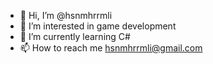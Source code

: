 - 👋 Hi, I’m @hsnmhrrmli
- 👀 I’m interested in game development
- 🌱 I’m currently learning C#
- 📫 How to reach me hsnmhrrmli@gmail.com

<!---
hsnmhrrmli/hsnmhrrmli is a ✨ special ✨ repository because its `README.md` (this file) appears on your GitHub profile.
You can click the Preview link to take a look at your changes.
--->

